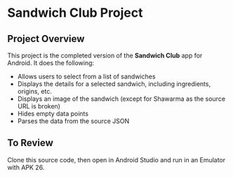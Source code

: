 # Sandwich Club Project

## Project Overview
This project is the completed version of the **Sandwich Club** app for Android. It does the following:

* Allows users to select from a list of sandwiches
* Displays the details for a selected sandwich, including ingredients, origins, etc.
* Displays an image of the sandwich (except for Shawarma as the source URL is broken)
* Hides empty data points
* Parses the data from the source JSON

## To Review

Clone this source code, then open in Android Studio and run in an Emulator with APK 26.